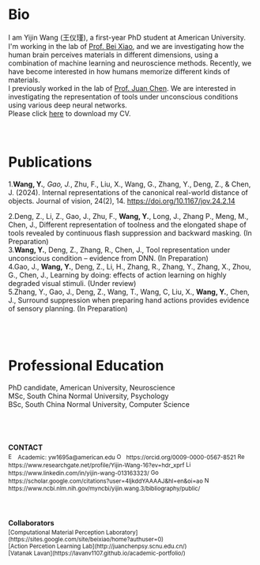 # Bio
I am Yijin Wang (王仪瑾), a first-year PhD student at American University. I'm working in the lab of [Prof. Bei Xiao](https://sites.google.com/site/beixiao/home?authuser=0), and we are investigating how the human brain perceives materials in different dimensions, using a combination of machine learning and neuroscience methods. Recently, we have become interested in how humans memorize different kinds of materials.  
I previously worked in the lab of [Prof. Juan Chen](http://juanchenpsy.scnu.edu.cn/). We are interested in investigating the representation of tools under unconscious conditions using various deep neural networks.   
Please click <a href=./CV_WYJ.pdf download="CV_WYJ.pdf">here</a> to download my CV.
<br>
<br>
<br>

# Publications
1.**Wang, Y.***, Gao, J.*, Zhu, F., Liu, X., Wang, G., Zhang, Y., Deng, Z., & Chen, J. (2024). Internal representations of the canonical real-world distance of objects. Journal of vision, 24(2), 14. https://doi.org/10.1167/jov.24.2.14
        
        
2.Deng, Z., Li, Z., Gao, J., Zhu, F., **Wang, Y.**, Long, J., Zhang P., Meng, M., Chen, J., Different representation of toolness and the elongated shape of tools revealed by continuous flash suppression and backward masking. (In Preparation)  
3.**Wang, Y.**, Deng, Z., Zhang, R., Chen, J., Tool representation under unconscious condition – evidence from 
DNN. (In Preparation)  
4.Gao, J., **Wang, Y.**, Deng, Z., Li, H., Zhang, R., Zhang, Y., Zhang, X., Zhou, G., Chen, J., Learning by doing: effects of action learning on highly degraded visual stimuli. (Under review)  
5.Zhang, Y., Gao, J., Deng, Z., Wang, T., Wang, C, Liu, X., **Wang, Y.**, Chen, J., Surround suppression when preparing hand actions provides evidence of sensory planning. (In Preparation)  
<br>
<br>
<br>

# Professional Education
PhD candidate, American University, Neuroscience  
MSc, South China Normal University, Psychology  
BSc, South China Normal University, Computer Science    
<br>
<br>
<br>

<h4 style="margin-bottom:4px">CONTACT</h4>
<small>
<img src="https://img.icons8.com/?size=100&id=53435&format=png&color=000000" alt="Email" width="16" style="vertical-align:middle;"/> Academic: yw1695a@american.edu  
<img src="https://upload.wikimedia.org/wikipedia/commons/0/06/ORCID_iD.svg" alt="ORCID" width="16" style="vertical-align:middle;"/> https://orcid.org/0009-0000-0567-8521  
<img src="https://upload.wikimedia.org/wikipedia/commons/5/5e/ResearchGate_icon_SVG.svg" alt="ResearchGate" width="16" style="vertical-align:middle;"/>  https://www.researchgate.net/profile/Yijin-Wang-16?ev=hdr_xprf  
<img src="https://img.icons8.com/?size=100&id=8808&format=png&color=000000" alt="LinkedIn" width="16" style="vertical-align:middle;"/>  https://www.linkedin.com/in/yijin-wang-013163323/  
<img src="https://img.icons8.com/?size=100&id=okYCvWotC0uX&format=png&color=000000" alt="Google Scholar" width="16" style="vertical-align:middle;"/>  https://scholar.google.com/citations?user=4IjkddYAAAAJ&hl=en&oi=ao  
<img src="https://img.icons8.com/?size=100&id=qVF4TgDjaQm6&format=png&color=000000" alt="NCBI" width="16" style="vertical-align:middle;"/>  https://www.ncbi.nlm.nih.gov/myncbi/yijin.wang.3/bibliography/public/  </small>
<br>
<br>
<br>

<h4 style="margin-bottom:4px">Collaborators</h4>
<small>[Computational Material Perception Laboratory](https://sites.google.com/site/beixiao/home?authuser=0)<br>
[Action Percetion Learning Lab](http://juanchenpsy.scnu.edu.cn/)<br>
[Vatanak Lavan](https://lavanv1107.github.io/academic-portfolio/)</small>
